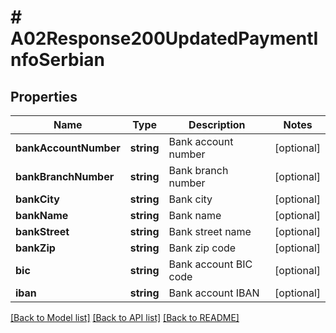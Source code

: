 # # A02Response200UpdatedPaymentInfoSerbian

## Properties

Name | Type | Description | Notes
------------ | ------------- | ------------- | -------------
**bankAccountNumber** | **string** | Bank account number | [optional]
**bankBranchNumber** | **string** | Bank branch number | [optional]
**bankCity** | **string** | Bank city | [optional]
**bankName** | **string** | Bank name | [optional]
**bankStreet** | **string** | Bank street name | [optional]
**bankZip** | **string** | Bank zip code | [optional]
**bic** | **string** | Bank account BIC code | [optional]
**iban** | **string** | Bank account IBAN | [optional]

[[Back to Model list]](../../README.md#models) [[Back to API list]](../../README.md#endpoints) [[Back to README]](../../README.md)
